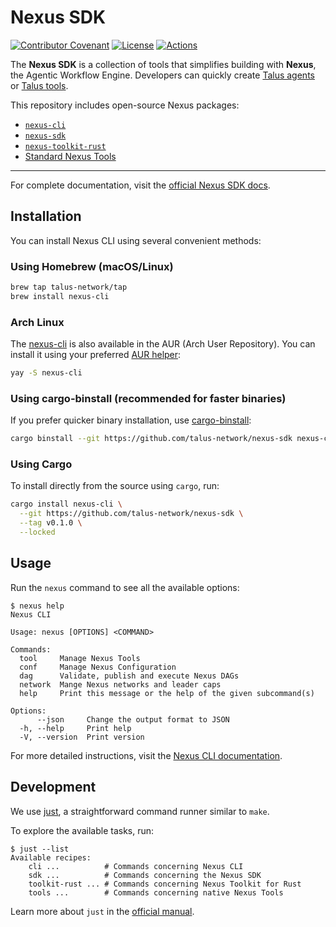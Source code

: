 # Nexus SDK

[![Contributor Covenant](https://img.shields.io/badge/Contributor%20Covenant-2.1-4baaaa.svg)](CODE_OF_CONDUCT.md)
[![License](https://img.shields.io/badge/License-Apache_2.0-blue.svg)](https://github.com/Talus-Network/nexus-sdk/blob/main/LICENSE.txt)
[![Actions](https://img.shields.io/badge/GitHub_Actions-Active-brightgreen)](https://github.com/Talus-Network/nexus-sdk/actions)

The **Nexus SDK** is a collection of tools that simplifies building with **Nexus**, the Agentic Workflow Engine. Developers can quickly create [Talus agents][talus-agents] or [Talus tools][talus-tools].

This repository includes open-source Nexus packages:

- [`nexus-cli`][nexus-cli-repo]
- [`nexus-sdk`][nexus-sdk-repo]
- [`nexus-toolkit-rust`][nexus-toolkit-rust-repo]
- [Standard Nexus Tools][nexus-tools-repo]

---

For complete documentation, visit the [official Nexus SDK docs][nexus-docs].

## Installation

You can install Nexus CLI using several convenient methods:

### Using Homebrew (macOS/Linux)

```sh
brew tap talus-network/tap
brew install nexus-cli
```

### Arch Linux

The [nexus-cli](https://aur.archlinux.org/packages/nexus-cli) is also available in the AUR (Arch User Repository). You can install it using your preferred [AUR helper](https://wiki.archlinux.org/title/AUR_helpers):

```bash
yay -S nexus-cli
```

### Using cargo-binstall (recommended for faster binaries)

If you prefer quicker binary installation, use [cargo-binstall]:

```bash
cargo binstall --git https://github.com/talus-network/nexus-sdk nexus-cli
```

### Using Cargo

To install directly from the source using `cargo`, run:

```bash
cargo install nexus-cli \
  --git https://github.com/talus-network/nexus-sdk \
  --tag v0.1.0 \
  --locked
```

## Usage

Run the `nexus` command to see all the available options:

```console
$ nexus help
Nexus CLI

Usage: nexus [OPTIONS] <COMMAND>

Commands:
  tool     Manage Nexus Tools
  conf     Manage Nexus Configuration
  dag      Validate, publish and execute Nexus DAGs
  network  Mange Nexus networks and leader caps
  help     Print this message or the help of the given subcommand(s)

Options:
      --json     Change the output format to JSON
  -h, --help     Print help
  -V, --version  Print version

```

For more detailed instructions, visit the [Nexus CLI documentation][nexus-cli-docs].

## Development

We use [just][just-repo], a straightforward command runner similar to `make`.

To explore the available tasks, run:

```console
$ just --list
Available recipes:
    cli ...          # Commands concerning Nexus CLI
    sdk ...          # Commands concerning the Nexus SDK
    toolkit-rust ... # Commands concerning Nexus Toolkit for Rust
    tools ...        # Commands concerning native Nexus Tools
```

Learn more about `just` in the [official manual][just-manual].

<!-- List of references -->

[talus-agents]: https://docs.talus.network/talus-documentation/developer-docs/index/index
[talus-tools]: https://docs.talus.network/talus-documentation/developer-docs/index/tool
[nexus-cli-repo]: https://github.com/Talus-Network/nexus-sdk/tree/main/cli
[nexus-cli-docs]: https://docs.talus.network/talus-documentation/developer-docs/index-1/cli
[nexus-sdk-repo]: https://github.com/Talus-Network/nexus-sdk/tree/main/sdk
[nexus-toolkit-rust-repo]: https://github.com/Talus-Network/nexus-sdk/tree/main/toolkit-rust
[nexus-tools-repo]: https://github.com/Talus-Network/nexus-sdk/tree/main/tools
[nexus-docs]: https://docs.talus.network
[cargo-binstall]: https://github.com/cargo-bins/cargo-binstall
[just-repo]: https://github.com/casey/just
[just-manual]: https://just.systems/man/en/
